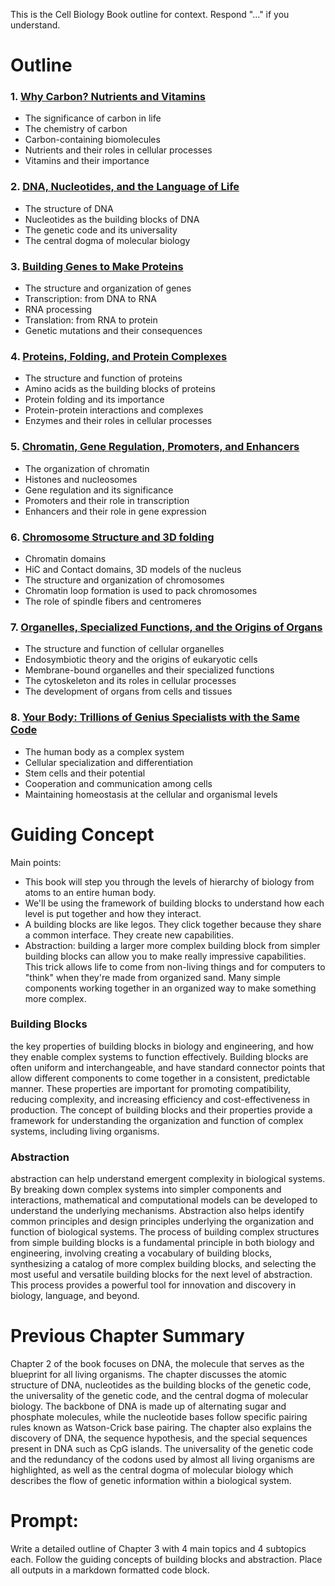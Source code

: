 
This is the Cell Biology Book outline for context. Respond "..." if you understand.


# Outline

### 1. [Why Carbon? Nutrients and Vitamins](01.md)
- The significance of carbon in life
- The chemistry of carbon
- Carbon-containing biomolecules
- Nutrients and their roles in cellular processes
- Vitamins and their importance

### 2. [DNA, Nucleotides, and the Language of Life](02.md)
- The structure of DNA
- Nucleotides as the building blocks of DNA
- The genetic code and its universality
- The central dogma of molecular biology

### 3. [Building Genes to Make Proteins](03.md)
- The structure and organization of genes
- Transcription: from DNA to RNA
- RNA processing
- Translation: from RNA to protein
- Genetic mutations and their consequences

### 4. [Proteins, Folding, and Protein Complexes](04.md)
- The structure and function of proteins
- Amino acids as the building blocks of proteins
- Protein folding and its importance
- Protein-protein interactions and complexes
- Enzymes and their roles in cellular processes

### 5. [Chromatin, Gene Regulation, Promoters, and Enhancers](05.md)
- The organization of chromatin
- Histones and nucleosomes
- Gene regulation and its significance
- Promoters and their role in transcription
- Enhancers and their role in gene expression

### 6. [Chromosome Structure and 3D folding](06.md)
- Chromatin domains
- HiC and Contact domains, 3D models of the nucleus
- The structure and organization of chromosomes
- Chromatin loop formation is used to pack chromosomes
- The role of spindle fibers and centromeres


### 7. [Organelles, Specialized Functions, and the Origins of Organs](07.md)
- The structure and function of cellular organelles
- Endosymbiotic theory and the origins of eukaryotic cells
- Membrane-bound organelles and their specialized functions
- The cytoskeleton and its roles in cellular processes
- The development of organs from cells and tissues

### 8. [Your Body: Trillions of Genius Specialists with the Same Code](08.md)
- The human body as a complex system
- Cellular specialization and differentiation
- Stem cells and their potential
- Cooperation and communication among cells
- Maintaining homeostasis at the cellular and organismal levels

# Guiding Concept

Main points:
* This book will step you through the levels of hierarchy of biology from atoms to an entire human body. 
* We'll be using the framework of building blocks to understand how each level is put together and how they interact.
* A building blocks are like legos. They click together because they share a common interface. They create new capabilities. 
* Abstraction: building a larger more complex building block from simpler building blocks can allow you to make really impressive capabilities. This trick allows life to come from non-living things and for computers to "think" when they're made from organized sand. Many simple components working together in an organized way to make something more complex.

### Building Blocks
the key properties of building blocks in biology and engineering, and how they enable complex systems to function effectively. Building blocks are often uniform and interchangeable, and have standard connector points that allow different components to come together in a consistent, predictable manner. These properties are important for promoting compatibility, reducing complexity, and increasing efficiency and cost-effectiveness in production. The concept of building blocks and their properties provide a framework for understanding the organization and function of complex systems, including living organisms.

### Abstraction 
abstraction can help understand emergent complexity in biological systems. By breaking down complex systems into simpler components and interactions, mathematical and computational models can be developed to understand the underlying mechanisms. Abstraction also helps identify common principles and design principles underlying the organization and function of biological systems. The process of building complex structures from simple building blocks is a fundamental principle in both biology and engineering, involving creating a vocabulary of building blocks, synthesizing a catalog of more complex building blocks, and selecting the most useful and versatile building blocks for the next level of abstraction. This process provides a powerful tool for innovation and discovery in biology, language, and beyond.



# Previous Chapter Summary
Chapter 2 of the book focuses on DNA, the molecule that serves as the blueprint for all living organisms. The chapter discusses the atomic structure of DNA, nucleotides as the building blocks of the genetic code, the universality of the genetic code, and the central dogma of molecular biology. The backbone of DNA is made up of alternating sugar and phosphate molecules, while the nucleotide bases follow specific pairing rules known as Watson-Crick base pairing. The chapter also explains the discovery of DNA, the sequence hypothesis, and the special sequences present in DNA such as CpG islands. The universality of the genetic code and the redundancy of the codons used by almost all living organisms are highlighted, as well as the central dogma of molecular biology which describes the flow of genetic information within a biological system.


# Prompt:
Write a detailed outline of Chapter 3 with 4 main topics and 4 subtopics each. Follow the guiding concepts of building blocks and abstraction.
Place all outputs in a markdown formatted code block.


